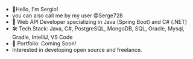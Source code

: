 - 👋Hello, I'm Sergio!
-  you can also call me by my user @Serge728
- 🌟 Web API Developer specializing in Java (Spring Boot) and C# (.NET)
- 🛠️ Tech Stack: Java, C#, PostgreSQL, MongoDB, SQL, Oracle, Mysql, Gradle, IntelliJ, VS Code
- 📜 Portfolio: Coming Soon!
- Interested in developing open source and freelance.
